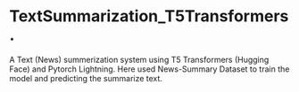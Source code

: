 # TextSummarization_T5Transformers.
A Text (News) summerization system using T5 Transformers (Hugging Face) and Pytorch Lightning. Here used News-Summary Dataset to train the model and predicting the summarize text.
